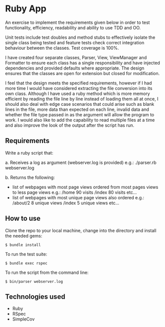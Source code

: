 # Ruby App

An exercise to implement the requirements given below in order to test functionality,
efficiency, readability and ability to use TDD and OO.

Unit tests include test doubles and method stubs to effectively isolate the single class
being tested and feature tests check correct integration behaviour between the
classes. Test coverage is 100%.

I have created four separate classes, Parser, View, ViewManager and Formatter to
ensure each class has a single responsibility and have injected dependencies and
provided defaults where appropriate. The design ensures that the classes are open
for extension but closed for modification.

I feel that the design meets the specified requirements, however if I had more time
I would have considered extracting the file conversion into its own class. Although
I have used a ruby method which is more memory efficient by reading the file
line by line instead of loading them all at once, I should also deal with edge case
scenarios that could arise such as blank lines in the file, more data than expected
on each line, invalid data and whether the file type passed in as the argument will
allow the program to work. I would also like to add the capability to read multiple
files at a time and also improve the look of the output after the script has run.

## Requirements

Write a ruby script that:

a. Receives a log as argument (webserver.log is provided) e.g.: ./parser.rb webserver.log

b. Returns the following:
* list of webpages with most page views ordered from most pages views to less page views e.g.:
/home 90 visits /index 80 visits etc...  
* list of webpages with most unique page views also ordered e.g.:
/about/2 8 unique views /index 5 unique views etc...

## How to use

Clone the repo to your local machine, change into the directory and install the needed gems:
```
$ bundle install
```

To run the test suite:
```
$ bundle exec rspec
```

To run the script from the command line:
```
$ bin/parser webserver.log
```

## Technologies used
- Ruby
- RSpec
- SimpleCov
